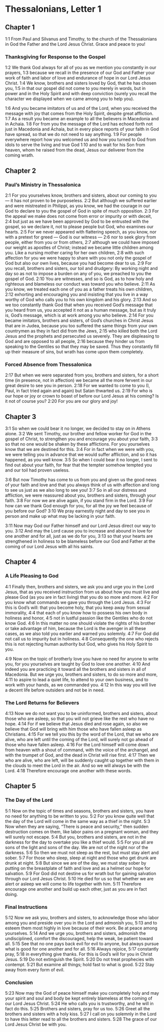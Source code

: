 # Thessalonians, Letter 1

## Chapter 1

<a name="1:1">1:1</a> From Paul and Silvanus and Timothy, to the church of the Thessalonians in God the Father and the Lord Jesus Christ. Grace and peace to you!

### Thanksgiving for Response to the Gospel

<a name="1:2">1:2</a> We thank God always for all of you as we mention you constantly in our prayers, <a name="1:3">1:3</a> because we recall in the presence of our God and Father your work of faith and labor of love and endurance of hope in our Lord Jesus Christ. <a name="1:4">1:4</a> We know, brothers and sisters loved by God, that he has chosen you, <a name="1:5">1:5</a> in that our gospel did not come to you merely in words, but in power and in the Holy Spirit and with deep conviction (surely you recall the character we displayed when we came among you to help you).

<a name="1:6">1:6</a> And you became imitators of us and of the Lord, when you received the message with joy that comes from the Holy Spirit, despite great affliction. <a name="1:7">1:7</a> As a result you became an example to all the believers in Macedonia and in Achaia. <a name="1:8">1:8</a> For from you the message of the Lord has echoed forth not just in Macedonia and Achaia, but in every place reports of your faith in God have spread, so that we do not need to say anything. <a name="1:9">1:9</a> For people everywhere report how you welcomed us and how you turned to God from idols to serve the living and true God <a name="1:10">1:10</a> and to wait for his Son from heaven, whom he raised from the dead, Jesus our deliverer from the coming wrath.

## Chapter 2

### Paul’s Ministry in Thessalonica

<a name="2:1">2:1</a> For you yourselves know, brothers and sisters, about our coming to you — it has not proven to be purposeless. <a name="2:2">2:2</a> But although we suffered earlier and were mistreated in Philippi, as you know, we had the courage in our God to declare to you the gospel of God in spite of much opposition. <a name="2:3">2:3</a> For the appeal we make does not come from error or impurity or with deceit, <a name="2:4">2:4</a> but just as we have been approved by God to be entrusted with the gospel, so we declare it, not to please people but God, who examines our hearts. <a name="2:5">2:5</a> For we never appeared with flattering speech, as you know, nor with a pretext for greed — God is our witness — <a name="2:6">2:6</a> nor to seek glory from people, either from you or from others, <a name="2:7">2:7</a> although we could have imposed our weight as apostles of Christ; instead we became little children among you. Like a nursing mother caring for her own children, <a name="2:8">2:8</a> with such affection for you we were happy to share with you not only the gospel of God but also our own lives, because you had become dear to us. <a name="2:9">2:9</a> For you recall, brothers and sisters, our toil and drudgery: By working night and day so as not to impose a burden on any of you, we preached to you the gospel of God. <a name="2:10">2:10</a> You are witnesses, and so is God, as to how holy and righteous and blameless our conduct was toward you who believe. <a name="2:11">2:11</a> As you know, we treated each one of you as a father treats his own children, <a name="2:12">2:12</a> exhorting and encouraging you and insisting that you live in a way worthy of God who calls you to his own kingdom and his glory. <a name="2:13">2:13</a> And so we too constantly thank God that when you received God’s message that you heard from us, you accepted it not as a human message, but as it truly is, God’s message, which is at work among you who believe. <a name="2:14">2:14</a> For you became imitators, brothers and sisters, of God’s churches in Christ Jesus that are in Judea, because you too suffered the same things from your own countrymen as they in fact did from the Jews, <a name="2:15">2:15</a> who killed both the Lord Jesus and the prophets and persecuted us severely. They are displeasing to God and are opposed to all people, <a name="2:16">2:16</a> because they hinder us from speaking to the Gentiles so that they may be saved. Thus they constantly fill up their measure of sins, but wrath has come upon them completely.

### Forced Absence from Thessalonica

<a name="2:17">2:17</a> But when we were separated from you, brothers and sisters, for a short time (in presence, not in affection) we became all the more fervent in our great desire to see you in person. <a name="2:18">2:18</a> For we wanted to come to you (I, Paul, in fact tried again and again) but Satan thwarted us. <a name="2:19">2:19</a> For who is our hope or joy or crown to boast of before our Lord Jesus at his coming? Is it not of course you? <a name="2:20">2:20</a> For you are our glory and joy!

## Chapter 3

<a name="3:1">3:1</a> So when we could bear it no longer, we decided to stay on in Athens alone. <a name="3:2">3:2</a> We sent Timothy, our brother and fellow worker for God in the gospel of Christ, to strengthen you and encourage you about your faith, <a name="3:3">3:3</a> so that no one would be shaken by these afflictions. For you yourselves know that we are destined for this. <a name="3:4">3:4</a> For in fact when we were with you, we were telling you in advance that we would suffer affliction, and so it has happened, as you well know. <a name="3:5">3:5</a> So when I could bear it no longer, I sent to find out about your faith, for fear that the tempter somehow tempted you and our toil had proven useless.

<a name="3:6">3:6</a> But now Timothy has come to us from you and given us the good news of your faith and love and that you always think of us with affection and long to see us just as we also long to see you! <a name="3:7">3:7</a> So in all our distress and affliction, we were reassured about you, brothers and sisters, through your faith. <a name="3:8">3:8</a> For now we are alive again, if you stand firm in the Lord. <a name="3:9">3:9</a> For how can we thank God enough for you, for all the joy we feel because of you before our God? <a name="3:10">3:10</a> We pray earnestly night and day to see you in person and make up what may be lacking in your faith.

<a name="3:11">3:11</a> Now may God our Father himself and our Lord Jesus direct our way to you. <a name="3:12">3:12</a> And may the Lord cause you to increase and abound in love for one another and for all, just as we do for you, <a name="3:13">3:13</a> so that your hearts are strengthened in holiness to be blameless before our God and Father at the coming of our Lord Jesus with all his saints.

## Chapter 4

### A Life Pleasing to God

<a name="4:1">4:1</a> Finally then, brothers and sisters, we ask you and urge you in the Lord Jesus, that as you received instruction from us about how you must live and please God (as you are in fact living) that you do so more and more. <a name="4:2">4:2</a> For you know what commands we gave you through the Lord Jesus. <a name="4:3">4:3</a> For this is God’s will: that you become holy, that you keep away from sexual immorality, <a name="4:4">4:4</a> that each of you know how to possess his own body in holiness and honor, <a name="4:5">4:5</a> not in lustful passion like the Gentiles who do not know God. <a name="4:6">4:6</a> In this matter no one should violate the rights of his brother or take advantage of him, because the Lord is the avenger in all these cases, as we also told you earlier and warned you solemnly. <a name="4:7">4:7</a> For God did not call us to impurity but in holiness. <a name="4:8">4:8</a> Consequently the one who rejects this is not rejecting human authority but God, who gives his Holy Spirit to you.

<a name="4:9">4:9</a> Now on the topic of brotherly love you have no need for anyone to write you, for you yourselves are taught by God to love one another. <a name="4:10">4:10</a> And indeed you are practicing it toward all the brothers and sisters in all of Macedonia. But we urge you, brothers and sisters, to do so more and more, <a name="4:11">4:11</a> to aspire to lead a quiet life, to attend to your own business, and to work with your hands, as we commanded you. <a name="4:12">4:12</a> In this way you will live a decent life before outsiders and not be in need.

### The Lord Returns for Believers

<a name="4:13">4:13</a> Now we do not want you to be uninformed, brothers and sisters, about those who are asleep, so that you will not grieve like the rest who have no hope. <a name="4:14">4:14</a> For if we believe that Jesus died and rose again, so also we believe that God will bring with him those who have fallen asleep as Christians. <a name="4:15">4:15</a> For we tell you this by the word of the Lord, that we who are alive, who are left until the coming of the Lord, will surely not go ahead of those who have fallen asleep. <a name="4:16">4:16</a> For the Lord himself will come down from heaven with a shout of command, with the voice of the archangel, and with the trumpet of God, and the dead in Christ will rise first. <a name="4:17">4:17</a> Then we who are alive, who are left, will be suddenly caught up together with them in the clouds to meet the Lord in the air. And so we will always be with the Lord. <a name="4:18">4:18</a> Therefore encourage one another with these words.

## Chapter 5

### The Day of the Lord

<a name="5:1">5:1</a> Now on the topic of times and seasons, brothers and sisters, you have no need for anything to be written to you. <a name="5:2">5:2</a> For you know quite well that the day of the Lord will come in the same way as a thief in the night. <a name="5:3">5:3</a> Now when they are saying, “There is peace and security,” then sudden destruction comes on them, like labor pains on a pregnant woman, and they will surely not escape. <a name="5:4">5:4</a> But you, brothers and sisters, are not in the darkness for the day to overtake you like a thief would. <a name="5:5">5:5</a> For you all are sons of the light and sons of the day. We are not of the night nor of the darkness. <a name="5:6">5:6</a> So then we must not sleep as the rest, but must stay alert and sober. <a name="5:7">5:7</a> For those who sleep, sleep at night and those who get drunk are drunk at night. <a name="5:8">5:8</a> But since we are of the day, we must stay sober by putting on the breastplate of faith and love and as a helmet our hope for salvation. <a name="5:9">5:9</a> For God did not destine us for wrath but for gaining salvation through our Lord Jesus Christ. <a name="5:10">5:10</a> He died for us so that whether we are alert or asleep we will come to life together with him. <a name="5:11">5:11</a> Therefore encourage one another and build up each other, just as you are in fact doing.

### Final Instructions

<a name="5:12">5:12</a> Now we ask you, brothers and sisters, to acknowledge those who labor among you and preside over you in the Lord and admonish you, <a name="5:13">5:13</a> and to esteem them most highly in love because of their work. Be at peace among yourselves. <a name="5:14">5:14</a> And we urge you, brothers and sisters, admonish the undisciplined, comfort the discouraged, help the weak, be patient toward all. <a name="5:15">5:15</a> See that no one pays back evil for evil to anyone, but always pursue what is good for one another and for all. <a name="5:16">5:16</a> Always rejoice, <a name="5:17">5:17</a> constantly pray, <a name="5:18">5:18</a> in everything give thanks. For this is God’s will for you in Christ Jesus. <a name="5:19">5:19</a> Do not extinguish the Spirit. <a name="5:20">5:20</a> Do not treat prophecies with contempt. <a name="5:21">5:21</a> But examine all things; hold fast to what is good. <a name="5:22">5:22</a> Stay away from every form of evil.

### Conclusion

<a name="5:23">5:23</a> Now may the God of peace himself make you completely holy and may your spirit and soul and body be kept entirely blameless at the coming of our Lord Jesus Christ. <a name="5:24">5:24</a> He who calls you is trustworthy, and he will in fact do this. <a name="5:25">5:25</a> Brothers and sisters, pray for us too. <a name="5:26">5:26</a> Greet all the brothers and sisters with a holy kiss. <a name="5:27">5:27</a> I call on you solemnly in the Lord to have this letter read to all the brothers and sisters. <a name="5:28">5:28</a> The grace of our Lord Jesus Christ be with you.